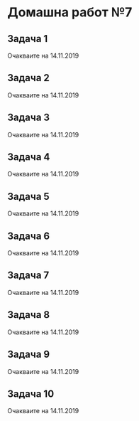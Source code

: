 # Домашна работ №7

## Задача 1

Очакваите на 14.11.2019

## Задача 2

Очакваите на 14.11.2019

## Задача 3

Очакваите на 14.11.2019

## Задача 4

Очакваите на 14.11.2019

## Задача 5

Очакваите на 14.11.2019

## Задача 6

Очакваите на 14.11.2019

## Задача 7

Очакваите на 14.11.2019

## Задача 8

Очакваите на 14.11.2019

## Задача 9

Очакваите на 14.11.2019

## Задача 10

Очакваите на 14.11.2019
